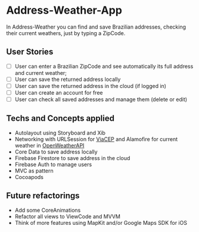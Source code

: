 # Address-Weather-App

In Address-Weather you can find and save Brazilian addresses, checking their current weathers, just by typing a ZipCode.  

## User Stories
- [ ] User can enter a Brazilian ZipCode and see automatically its full address and current weather;
- [ ] User can save the returned address locally
- [ ] User can save the returned address in the cloud (if logged in)
- [ ] User can create an account for free
- [ ] User can check all saved addresses and manage them (delete or edit)

## Techs and Concepts applied
- Autolayout using Storyboard and Xib
- Networking with URLSession for [ViaCEP](https://viacep.com.br/) and Alamofire for current weather in [OpenWeatherAPI](https://openweathermap.org/current)
- Core Data to save address locally
- Firebase Firestore to save address in the cloud
- Firebase Auth to manage users
- MVC as pattern
- Cocoapods 

## Future refactorings
- Add some CoreAnimations
- Refactor all views to ViewCode and MVVM
- Think of more features using MapKit and/or Google Maps SDK for iOS
